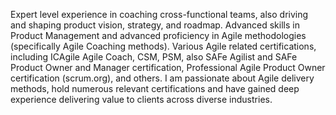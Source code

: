    Expert level experience in coaching cross-functional teams, also driving and shaping product vision, strategy, and roadmap. Advanced skills in Product Management and advanced proficiency in Agile methodologies (specifically Agile Coaching methods). Various Agile related certifications, including ICAgile Agile Coach, CSM, PSM, also SAFe Agilist and SAFe Product Owner and Manager certification, Professional Agile Product Owner certification (scrum.org), and others.
I am passionate about Agile delivery methods, hold numerous relevant certifications and have gained deep experience delivering value to clients across diverse industries.
